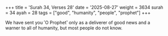 +++
title = 'Surah 34, Verses 28'
date = '2025-08-27'
weight = 3634
surah = 34
ayah = 28
tags = ["good", "humanity", "people", "prophet"]
+++

We have sent you ˹O Prophet˺ only as a deliverer of good news and a warner to all of humanity, but most people do not know.